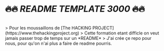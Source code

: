 # ~~:fire::fire:~~ ___README TEMPLATE 3000___ ~~:fire::fire:~~
</br>
> Pour les moussaillons de [The HACKING PROJECT](https://www.thehackingproject.org)
> Cette formation etant difficle on veut jamais passer trop de temps sur un *README*
> J'ai crée çe repo pour nous, pour qu'on n'ai plus a faire de readme pourris.
</br>
